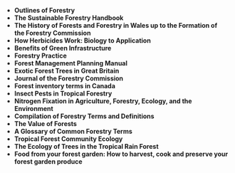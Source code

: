 <ul>
 <li><b><a target="_blank" href="https://github.com/manjunath5496/Forestry-Books/blob/master/ore(1).pdf" style="text-decoration:none;">Outlines of Forestry</a></b></li>
 <li><b><a target="_blank" href="https://github.com/manjunath5496/Forestry-Books/blob/master/ore(2).pdf" style="text-decoration:none;">The Sustainable Forestry Handbook</a></b></li>
                                <li><b><a target="_blank" href="https://github.com/manjunath5496/Forestry-Books/blob/master/ore(3).pdf" style="text-decoration:none;">The History of Forests and Forestry in Wales up to the Formation of the Forestry Commission </a></b></li>
 <li><b><a target="_blank" href="https://github.com/manjunath5496/Forestry-Books/blob/master/ore(4).pdf" style="text-decoration:none;">How Herbicides Work: Biology to Application</a></b></li>                              
<li><b><a target="_blank" href="https://github.com/manjunath5496/Forestry-Books/blob/master/ore(5).pdf" style="text-decoration:none;">Benefits of Green Infrastructure</a></b></li>
<li><b><a target="_blank" href="https://github.com/manjunath5496/Forestry-Books/blob/master/ore(6).pdf" style="text-decoration:none;">Forestry Practice </a></b></li>
                                <li><b><a target="_blank" href="https://github.com/manjunath5496/Forestry-Books/blob/master/ore(7).pdf" style="text-decoration:none;">Forest Management Planning Manual</a></b></li>
                                <li><b><a target="_blank" href="https://github.com/manjunath5496/Forestry-Books/blob/master/ore(8).pdf" style="text-decoration:none;">Exotic Forest Trees in Great Britain</a></b></li>                              
<li><b><a target="_blank" href="https://github.com/manjunath5496/Forestry-Books/blob/master/ore(10).pdf" style="text-decoration:none;">Journal of the Forestry Commission</a></b></li>                                
<li><b><a target="_blank" href="https://github.com/manjunath5496/Forestry-Books/blob/master/ore(11).pdf" style="text-decoration:none;">Forest inventory terms in Canada</a></b></li>
                                <li><b><a target="_blank" href="https://github.com/manjunath5496/Forestry-Books/blob/master/ore(12).pdf" style="text-decoration:none;">Insect Pests in Tropical Forestry</a></b></li>
        <li><b><a target="_blank" href="https://github.com/manjunath5496/Forestry-Books/blob/master/ore(13).pdf" style="text-decoration:none;">Nitrogen Fixation in Agriculture, Forestry, Ecology, and the Environment</a></b></li>
                                
 <li><b><a target="_blank" href="https://github.com/manjunath5496/Forestry-Books/blob/master/ore(14).pdf" style="text-decoration:none;">Compilation of Forestry Terms and Definitions   </a></b></li>                              
<li><b><a target="_blank" href="https://github.com/manjunath5496/Forestry-Books/blob/master/ore(15).pdf" style="text-decoration:none;">The Value of Forests </a></b></li>
<li><b><a target="_blank" href="https://github.com/manjunath5496/Forestry-Books/blob/master/ore(16).pdf" style="text-decoration:none;">A Glossary of Common Forestry Terms</a></b></li>
                              
<li><b><a target="_blank" href="https://github.com/manjunath5496/Forestry-Books/blob/master/ore(9).pdf" style="text-decoration:none;">Tropical Forest Community Ecology</a></b></li>
                                
 <li><b><a target="_blank" href="https://github.com/manjunath5496/Forestry-Books/blob/master/ore(17).pdf" style="text-decoration:none;">The Ecology of Trees in the Tropical Rain Forest   </a></b></li>                              
<li><b><a target="_blank" href="https://github.com/manjunath5496/Forestry-Books/blob/master/ore(18).pdf" style="text-decoration:none;">Food from your forest garden: How to harvest, cook and preserve your forest garden produce</a></b></li>

                              
 
 
 </ul>
